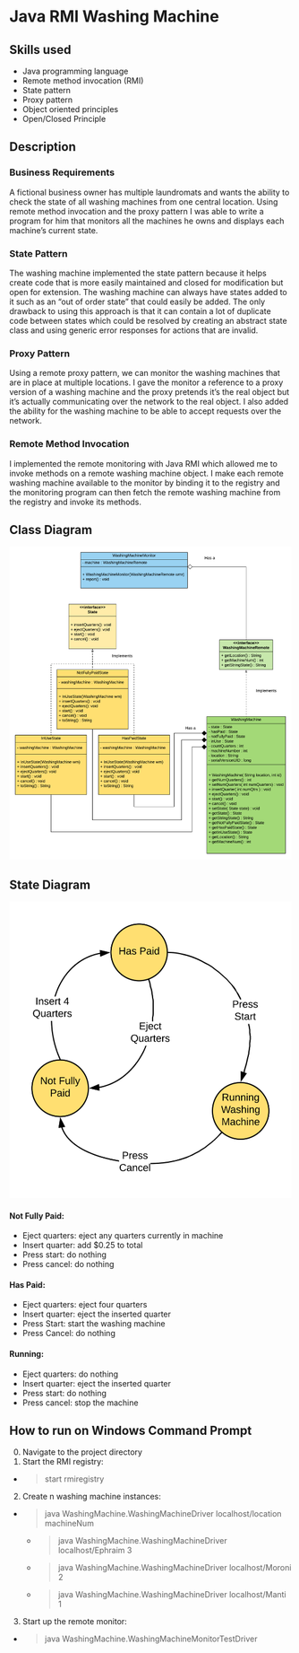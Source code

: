 # Java RMI Washing Machine

## Skills used
* Java programming language
* Remote method invocation (RMI)
* State pattern
* Proxy pattern
* Object oriented principles
* Open/Closed Principle

## Description

### Business Requirements
A fictional business owner has multiple laundromats and wants the ability to check the state of all washing machines from one central location. Using remote method invocation and the proxy pattern I was able to write a program for him that monitors all the machines he owns and displays each machine’s current state.

### State Pattern
The washing machine implemented the state pattern because it helps create code that is more easily maintained and closed for modification but open for extension. The washing machine can always have states added to it such as an “out of order state” that could easily be added. The only drawback to using this approach is that it can contain a lot of duplicate code between states which could be resolved by creating an abstract state class and using generic error responses for actions that are invalid.

### Proxy Pattern
Using a remote proxy pattern, we can monitor the washing machines that are in place at multiple locations. I gave the monitor a reference to a proxy version of a washing machine and the proxy pretends it’s the real object but it’s actually communicating over the network to the real object. I also added the ability for the washing machine to be able to accept requests over the network.

### Remote Method Invocation
I implemented the remote monitoring with Java RMI which allowed me to invoke methods on a remote washing machine object. I make each remote washing machine available to the monitor by binding it to the registry and the monitoring program can then fetch the remote washing machine from the registry and invoke its methods.

## Class Diagram
![Class Diagram for RMI Washing Machine Program](https://github.com/alexthayn/RMIWashingMachine/blob/master/Class%20Diagram.png)

## State Diagram
![State Diagram for RMI Washing Machine Program](https://github.com/alexthayn/RMIWashingMachine/blob/master/StateDiagram.png)

#### Not Fully Paid:
*	Eject quarters: eject any quarters currently in machine
*	Insert quarter: add $0.25 to total
*	Press start: do nothing
*	Press cancel: do nothing
#### Has Paid:
*	Eject quarters: eject four quarters
*	Insert quarter: eject the inserted quarter
*	Press Start: start the washing machine
*	Press Cancel: do nothing
#### Running: 
*	Eject quarters: do nothing
*	Insert quarter: eject the inserted quarter
*	Press start: do nothing
*	Press cancel: stop the machine

## How to run on Windows Command Prompt
0. Navigate to the project directory 
1. Start the RMI registry: 
* >start rmiregistry
2. Create n washing machine instances: 
* >java WashingMachine.WashingMachineDriver localhost/location machineNum
   * >java WashingMachine.WashingMachineDriver localhost/Ephraim 3
   * >java WashingMachine.WashingMachineDriver localhost/Moroni 2
   * >java WashingMachine.WashingMachineDriver localhost/Manti 1
3. Start up the remote monitor: 
* >java WashingMachine.WashingMachineMonitorTestDriver
